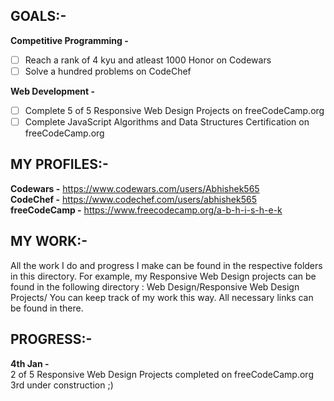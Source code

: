 ## GOALS:-
**Competitive Programming -**
- [ ] Reach a rank of 4 kyu and atleast 1000 Honor on Codewars
- [ ] Solve a hundred problems on CodeChef

**Web Development -**
- [ ] Complete 5 of 5 Responsive Web Design Projects on freeCodeCamp.org
- [ ] Complete JavaScript Algorithms and Data Structures Certification on freeCodeCamp.org

## MY PROFILES:-
**Codewars -** https://www.codewars.com/users/Abhishek565<br>
**CodeChef -** https://www.codechef.com/users/abhishek565<br>
**freeCodeCamp -** https://www.freecodecamp.org/a-b-h-i-s-h-e-k<br>

## MY WORK:-
All the work I do and progress I make can be found in the respective folders in this directory. For example, my Responsive Web Design projects can be found in the following directory : Web Design/Responsive Web Design Projects/
You can keep track of my work this way. All necessary links can be found in there. 

## PROGRESS:-
**4th Jan -**<br>
  2 of 5 Responsive Web Design Projects completed on freeCodeCamp.org<br>
  3rd under construction ;)
